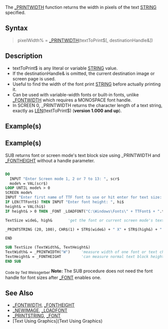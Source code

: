 The [_PRINTWIDTH](_PRINTWIDTH) function returns the width in pixels of the text [STRING](STRING) specified.


## Syntax

>  pixelWidth% = [_PRINTWIDTH](_PRINTWIDTH)(textToPrint$[, destinationHandle&])


## Description

* textToPrint$ is any literal or variable [STRING](STRING) value.
* If the destinationHandle& is omitted, the current destination image or screen page is used.
* Useful to find the width of the font print [STRING](STRING) before actually printing it.
* Can be used with variable-width fonts or built-in fonts, unlike [_FONTWIDTH](_FONTWIDTH) which requires a MONOSPACE font handle.
* In SCREEN 0, _PRINTWIDTH returns the character length of a text string, exactly as [LEN](LEN)(textToPrint$) (**version 1.000 and up**).


## Example(s)

## Example(s)
 SUB returns font or screen mode's text block size using _PRINTWIDTH and [_FONTHEIGHT](_FONTHEIGHT) without a handle parameter.

```vb

DO
  INPUT "Enter Screen mode 1, 2 or 7 to 13: ", scr$
  mode% = VAL(scr$)
LOOP UNTIL mode% > 0 
SCREEN mode%
INPUT "Enter first name of TTF font to use or hit enter for text size: ", TTFont$
IF LEN(TTFont$) THEN INPUT "Enter font height: ", hi$
height& = VAL(hi$)
IF height& > 0 THEN _FONT _LOADFONT("C:\Windows\Fonts\" + TTFont$ + ".ttf", height&, style$)

TextSize wide&, high&       'get the font or current screen mode's text block pixel size

_PRINTSTRING (20, 100), CHR$(1) + STR$(wide&) + " X" + STR$(high&) + " " + CHR$(2)

END

SUB TextSize (TextWidth&, TextHeight&)
TextWidth& = _PRINTWIDTH("W")     'measure width of one font or text character
TextHeight& = _FONTHEIGHT         'can measure normal text block heights also   
END SUB 

```
<sub>Code by Ted Weissgerber</sub>
**Note:** The SUB procedure does not need the font handle for font sizes after [_FONT](_FONT) enables one.


## See Also

* [_FONTWIDTH](_FONTWIDTH), [_FONTHEIGHT](_FONTHEIGHT)
* [_NEWIMAGE](_NEWIMAGE), [_LOADFONT](_LOADFONT)
* [_PRINTSTRING](_PRINTSTRING), [_FONT](_FONT)
* [Text Using Graphics](Text Using Graphics)




